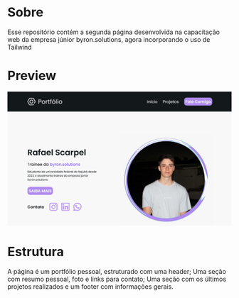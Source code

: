 # Sobre 
Esse repositório contém a segunda página desenvolvida na capacitação web da empresa júnior byron.solutions, agora incorporando o uso de Tailwind

# Preview
![Preview da secao hero](./src/img/preview-2.png)

# Estrutura
A página é um portfólio pessoal, estruturado com uma header; Uma seção com resumo pessoal, foto e links para contato;
Uma seção com os últimos projetos realizados e um footer com informações gerais.
